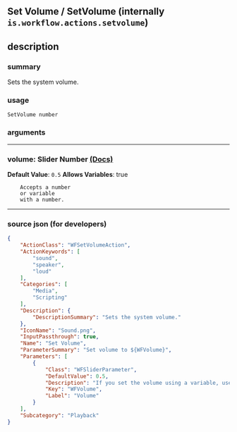 
## Set Volume / SetVolume (internally `is.workflow.actions.setvolume`)


## description

### summary

Sets the system volume.


### usage
```
SetVolume number
```

### arguments

---

### volume: Slider Number [(Docs)](https://pfgithub.github.io/shortcutslang/gettingstarted#slider-number-fields)
**Default Value**: `0.5`
**Allows Variables**: true



		Accepts a number 
		or variable
		with a number.

---

### source json (for developers)

```json
{
	"ActionClass": "WFSetVolumeAction",
	"ActionKeywords": [
		"sound",
		"speaker",
		"loud"
	],
	"Categories": [
		"Media",
		"Scripting"
	],
	"Description": {
		"DescriptionSummary": "Sets the system volume."
	},
	"IconName": "Sound.png",
	"InputPassthrough": true,
	"Name": "Set Volume",
	"ParameterSummary": "Set volume to ${WFVolume}",
	"Parameters": [
		{
			"Class": "WFSliderParameter",
			"DefaultValue": 0.5,
			"Description": "If you set the volume using a variable, use a number between 0 and 1 (for example, pass 0.5 for half volume).",
			"Key": "WFVolume",
			"Label": "Volume"
		}
	],
	"Subcategory": "Playback"
}
```
